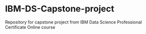 # IBM-DS-Capstone-project
Repository for capstone project from IBM Data Science Professional Certificate Online course
